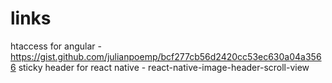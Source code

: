# links

htaccess for angular - https://gist.github.com/julianpoemp/bcf277cb56d2420cc53ec630a04a3566
sticky header for react native - react-native-image-header-scroll-view
